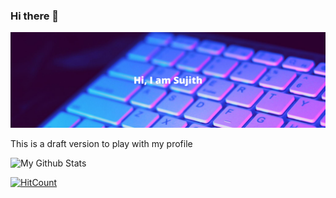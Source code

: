 ### Hi there 👋

<!--img src="https://raw.githubusercontent.com/sujithq/sujithq/48c7275c46f25ca977af1b3456b68ffe4ca2a96b/Hi-I-Am-Sujith.svg" alt="Hi I Am Sujith"-->
<img src="https://github.com/sujithq/sujithq/blob/master/Test.png" alt="Hi I Am Sujith">


This is a draft version to play with my profile

![My Github Stats][githubstats]

[githubstats]: https://github-readme-stats.vercel.app/api?username=sujithq "My Github Stats"

[![HitCount](http://hits.dwyl.com/sujithq/sujithq.svg)](http://hits.dwyl.com/sujithq/sujithq)


<!--
**sujithq/sujithq** is a ✨ _special_ ✨ repository because its `README.md` (this file) appears on your GitHub profile.

Here are some ideas to get you started:

- 🔭 I’m currently working on ...
- 🌱 I’m currently learning ...
- 👯 I’m looking to collaborate on ...
- 🤔 I’m looking for help with ...
- 💬 Ask me about ...
- 📫 How to reach me: ...
- 😄 Pronouns: ...
- ⚡ Fun fact: ...
-->
